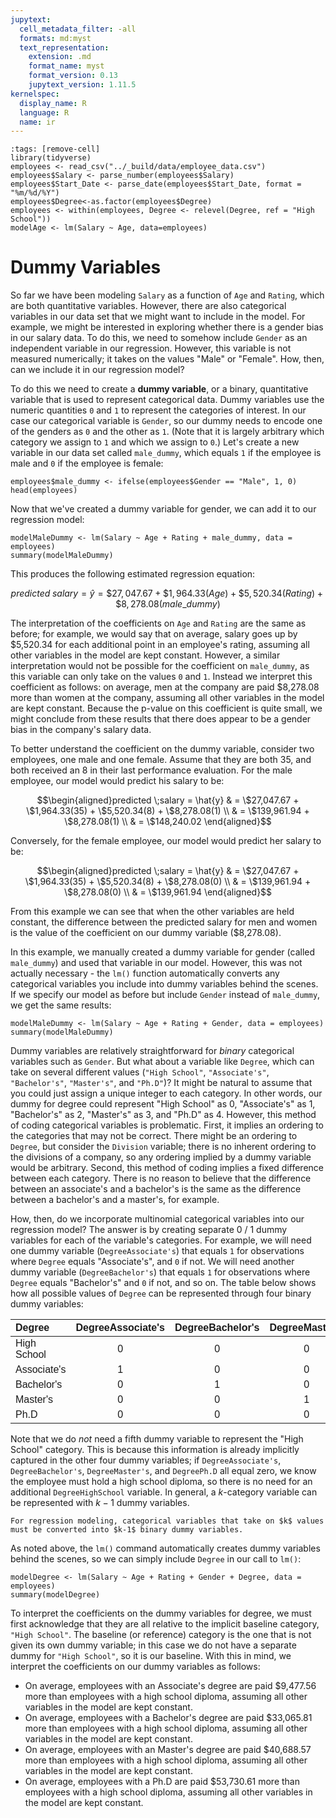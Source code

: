 ```yaml
---
jupytext:
  cell_metadata_filter: -all
  formats: md:myst
  text_representation:
    extension: .md
    format_name: myst
    format_version: 0.13
    jupytext_version: 1.11.5
kernelspec:
  display_name: R
  language: R
  name: ir
---
```


```{code-cell}
:tags: [remove-cell]
library(tidyverse)
employees <- read_csv("../_build/data/employee_data.csv")
employees$Salary <- parse_number(employees$Salary)
employees$Start_Date <- parse_date(employees$Start_Date, format = "%m/%d/%Y")
employees$Degree<-as.factor(employees$Degree)
employees <- within(employees, Degree <- relevel(Degree, ref = "High School"))
modelAge <- lm(Salary ~ Age, data=employees)
```

# Dummy Variables

So far we have been modeling `Salary` as a function of `Age` and `Rating`, which are both quantitative variables. However, there are also categorical variables in our data set that we might want to include in the model. For example, we might be interested in exploring whether there is a gender bias in our salary data. To do this, we need to somehow include `Gender` as an independent variable in our regression. However, this variable is not measured numerically; it takes on the values "Male" or "Female". How, then, can we include it in our regression model?

To do this we need to create a **dummy variable**, or a binary, quantitative variable that is used to represent categorical data. Dummy variables use the numeric quantities `0` and `1` to represent the categories of interest. In our case our categorical variable is `Gender`, so our dummy needs to encode one of the genders as `0` and the other as `1`. (Note that it is largely arbitrary which category we assign to `1` and which we assign to `0`.) Let's create a new variable in our data set called `male_dummy`, which equals `1` if the employee is male and `0` if the employee is female:

```{code-cell}
employees$male_dummy <- ifelse(employees$Gender == "Male", 1, 0)
head(employees)
```

Now that we've created a dummy variable for gender, we can add it to our regression model:

```{code-cell}
modelMaleDummy <- lm(Salary ~ Age + Rating + male_dummy, data = employees)
summary(modelMaleDummy)
```

This produces the following estimated regression equation:

$$predicted \;salary = \hat{y} = \$27,047.67 + \$1,964.33(Age)  + \$5,520.34(Rating)   + \$8,278.08(male\_dummy)$$

The interpretation of the coefficients on `Age` and `Rating` are the same as before; for example, we would say that on average, salary goes up by \$5,520.34 for each additional point in an employee's rating, assuming all other variables in the model are kept constant. However, a similar interpretation would not be possible for the coefficient on `male_dummy`, as this variable can only take on the values `0` and `1`. Instead we interpret this coefficient as follows: on average, men at the company are paid \$8,278.08 more than women at the company, assuming all other variables in the model are kept constant. Because the p-value on this coefficient is quite small, we might conclude from these results that there does appear to be a gender bias in the company's salary data.

To better understand the coefficient on the dummy variable, consider two employees, one male and one female. Assume that they are both 35, and both received an 8 in their last performance evaluation. For the male employee, our model would predict his salary to be:

$$\begin{aligned}predicted \;salary = \hat{y} & =  \$27,047.67 + \$1,964.33(35)  + \$5,520.34(8)   + \$8,278.08(1) \\ & = \$139,961.94 + \$8,278.08(1)  \\ & = \$148,240.02 \end{aligned}$$

Conversely, for the female employee, our model would predict her salary to be:

$$\begin{aligned}predicted \;salary = \hat{y} & =  \$27,047.67 + \$1,964.33(35)  + \$5,520.34(8)   + \$8,278.08(0) \\ & = \$139,961.94 + \$8,278.08(0)  \\ & = \$139,961.94 \end{aligned}$$

From this example we can see that when the other variables are held constant, the difference between the predicted salary for men and women is the value of the coefficient on our dummy variable (\$8,278.08).

In this example, we manually created a dummy variable for gender (called `male_dummy`) and used that variable in our model. However, this was not actually necessary - the `lm()` function automatically converts any categorical variables you include into dummy variables behind the scenes. If we specify our model as before but include `Gender` instead of `male_dummy`, we get the same results:

```{code-cell}
modelMaleDummy <- lm(Salary ~ Age + Rating + Gender, data = employees)
summary(modelMaleDummy)
```

Dummy variables are relatively straightforward for *binary* categorical variables such as `Gender`. But what about a variable like `Degree`, which can take on several different values (`"High School"`, `"Associate's"`, `"Bachelor's"`, `"Master's"`, and `"Ph.D"`)? It might be natural to assume that you could just assign a unique integer to each category. In other words, our dummy for degree could represent "High School" as 0, "Associate's" as 1, "Bachelor's" as 2, "Master's" as 3, and "Ph.D" as 4. However, this method of coding categorical variables is problematic. First, it implies an ordering to the categories that may not be correct. There might be an ordering to `Degree`, but consider the `Division` variable; there is no inherent ordering to the divisions of a company, so any ordering implied by a dummy variable would be arbitrary. Second, this method of coding implies a fixed difference between each category. There is no reason to believe that the difference between an associate's and a bachelor's is the same as the difference between a bachelor's and a master's, for example. 

How, then, do we incorporate multinomial categorical variables into our regression model? The answer is by creating separate 0 / 1 dummy variables for each of the variable's categories. For example, we will need one dummy variable (`DegreeAssociate's`) that equals `1` for observations where `Degree` equals "Associate's", and `0` if not. We will need another dummy variable (`DegreeBachelor's`) that equals `1` for observations where `Degree` equals "Bachelor's" and `0` if not, and so on. The table below shows how all possible values of `Degree` can be represented through four binary dummy variables:

<table class=" lightable-classic-2" style='font-family: "Arial Narrow", "Source Sans Pro", sans-serif; width: auto !important; margin-left: auto; margin-right: auto;'>
 <thead>
  <tr>
   <th style="text-align:left;"> Degree </th>
   <th style="text-align:center;"> DegreeAssociate's </th>
   <th style="text-align:center;"> DegreeBachelor's </th>
   <th style="text-align:center;"> DegreeMaster's </th>
   <th style="text-align:center;"> DegreePh.D </th>
  </tr>
 </thead>
<tbody>
  <tr>
   <td style="text-align:left;"> High School </td>
   <td style="text-align:center;"> 0 </td>
   <td style="text-align:center;"> 0 </td>
   <td style="text-align:center;"> 0 </td>
   <td style="text-align:center;"> 0 </td>
  </tr>
  <tr>
   <td style="text-align:left;"> Associate's </td>
   <td style="text-align:center;"> 1 </td>
   <td style="text-align:center;"> 0 </td>
   <td style="text-align:center;"> 0 </td>
   <td style="text-align:center;"> 0 </td>
  </tr>
  <tr>
   <td style="text-align:left;"> Bachelor's </td>
   <td style="text-align:center;"> 0 </td>
   <td style="text-align:center;"> 1 </td>
   <td style="text-align:center;"> 0 </td>
   <td style="text-align:center;"> 0 </td>
  </tr>
  <tr>
   <td style="text-align:left;"> Master's </td>
   <td style="text-align:center;"> 0 </td>
   <td style="text-align:center;"> 0 </td>
   <td style="text-align:center;"> 1 </td>
   <td style="text-align:center;"> 0 </td>
  </tr>
  <tr>
   <td style="text-align:left;"> Ph.D </td>
   <td style="text-align:center;"> 0 </td>
   <td style="text-align:center;"> 0 </td>
   <td style="text-align:center;"> 0 </td>
   <td style="text-align:center;"> 1 </td>
  </tr>
</tbody>
</table>

Note that we do *not* need a fifth dummy variable to represent the "High School" category. This is because this information is already implicitly captured in the other four dummy variables; if `DegreeAssociate's`, `DegreeBachelor's`, `DegreeMaster's`, and `DegreePh.D` all equal zero, we know the employee must hold a high school diploma, so there is no need for an additional `DegreeHighSchool` variable. In general, a $k$-category variable can be represented with $k-1$ dummy variables. 

```{warning}
For regression modeling, categorical variables that take on $k$ values must be converted into $k-1$ binary dummy variables.
```

As noted above, the `lm()` command automatically creates dummy variables behind the scenes, so we can simply include `Degree` in our call to `lm()`:

```{code-cell}
modelDegree <- lm(Salary ~ Age + Rating + Gender + Degree, data = employees)
summary(modelDegree)
```

To interpret the coefficients on the dummy variables for degree, we must first acknowledge that they are all relative to the implicit baseline category, `"High School"`. The baseline (or reference) category is the one that is not given its own dummy variable; in this case we do not have a separate dummy for `"High School"`, so it is our baseline. With this in mind, we interpret the coefficients on our dummy variables as follows:

+ On average, employees with an Associate's degree are paid \$9,477.56 more than employees with a high school diploma, assuming all other variables in the model are kept constant.
+ On average, employees with a Bachelor's degree are paid \$33,065.81 more than employees with a high school diploma, assuming all other variables in the model are kept constant.
+ On average, employees with an Master's degree are paid \$40,688.57 more than employees with a high school diploma, assuming all other variables in the model are kept constant.
+ On average, employees with a Ph.D are paid \$53,730.61 more than employees with a high school diploma, assuming all other variables in the model are kept constant.
